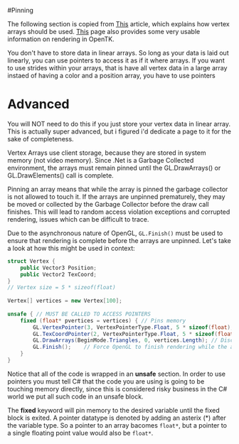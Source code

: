 #Pinning

The following section is copied from [This](http://www.opentk.com/doc/graphics/geometry/vertex-arrays) article, which explains how vertex arrays should be used. [This](http://www.opentk.com/doc/chapter/2/opengl/geometry/drawing) page also provides some very usable information on rendering in OpenTK.

You don't have to store data in linear arrays. So long as your data is laid out linearly, you can use pointers to access it as if it where arrays. If you want to use strides within your arrays, that is have all vertex data in a large array instaed of having a color and a position array, you have to use pointers

# Advanced

You will NOT need to do this if you just store your vertex data in linear array. This is actually super advanced, but i figured i'd dedicate a page to it for the sake of completeness.

Vertex Arrays use client storage, because they are stored in system memory (not video memory). Since .Net is a Garbage Collected environment, the arrays must remain pinned until the GL.DrawArrays() or GL.DrawElements() call is complete.

Pinning an array means that while the array is pinned the garbage collector is not allowed to touch it. If the arrays are unpinned prematurely, they may be moved or collected by the Garbage Collector before the draw call finishes. This will lead to random access violation exceptions and corrupted rendering, issues which can be difficult to trace.

Due to the asynchronous nature of OpenGL, ```GL.Finish()``` must be used to ensure that rendering is complete before the arrays are unpinned. Let's take a look at how this might be used in context:

```cs
struct Vertex {
    public Vector3 Position;
    public Vector2 TexCoord;
}
// Vertex size = 5 * sizeof(float)
 
Vertex[] vertices = new Vertex[100];
 
unsafe { // MUST BE CALLED TO ACCESS POINTERS
    fixed (float* pvertices = vertices) { // Pins memory
        GL.VertexPointer(3, VertexPointerType.Float, 5 * sizeof(float), pvertices);
        GL.TexCoordPointer(2, VertexPointerType.Float, 5 * sizeof(float), pvertices + sizeof(Vector3));
        GL.DrawArrays(BeginMode.Triangles, 0, vertices.Length); // Discussed in next section
        GL.Finish();    // Force OpenGL to finish rendering while the arrays are still pinned.
    }
}
```

Notice that all of the code is wrapped in an __unsafe__ section. In order to use pointers you must tell C# that the code you are using is going to be touching memory directly, since this is considered risky business in the C# world we put all such code in an unsafe block.

The __fixed__ keyword will pin memory to the desired variable until the fixed block is exited. A pointer datatype is denoted by adding an asterix (\*) after the variable type. So a pointer to an array bacomes ```float*```, but a pointer to a single floating point value would also be ```float*```. 